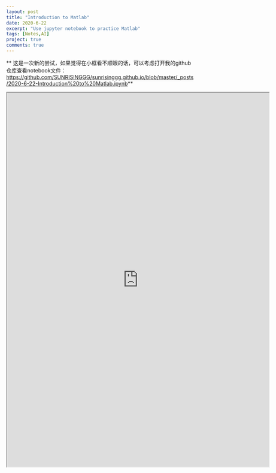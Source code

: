 ```yaml
---
layout: post
title: "Introduction to Matlab"
date: 2020-6-22
excerpt: "Use jupyter notebook to practice Matlab"
tags: [Notes,AI]
project: true
comments: true
---
```


** 这是一次新的尝试，如果觉得在小框看不顺眼的话，可以考虑打开我的github仓库查看notebook文件：https://github.com/SUNRISINGGG/sunrisinggg.github.io/blob/master/_posts/2020-6-22-Introduction%20to%20Matlab.ipynb**
<iframe src="https://nbviewer.jupyter.org/github/SUNRISINGGG/sunrisinggg.github.io/blob/master/_posts/2020-6-22-Introduction%20to%20Matlab.ipynb" width="700" height="1000"></iframe>
